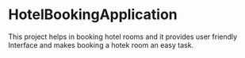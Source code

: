 # HotelBookingApplication
This project helps in booking hotel rooms and it provides user friendly Interface and makes booking a hotek room an easy task. 
